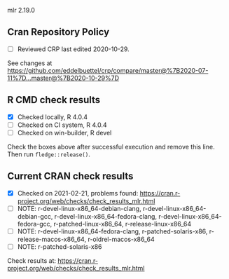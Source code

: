 mlr 2.19.0

## Cran Repository Policy

- [ ] Reviewed CRP last edited 2020-10-29.

See changes at https://github.com/eddelbuettel/crp/compare/master@%7B2020-07-11%7D...master@%7B2020-10-29%7D

## R CMD check results

- [x] Checked locally, R 4.0.4
- [ ] Checked on CI system, R 4.0.4
- [ ] Checked on win-builder, R devel

Check the boxes above after successful execution and remove this line. Then run `fledge::release()`.

## Current CRAN check results

- [x] Checked on 2021-02-21, problems found: https://cran.r-project.org/web/checks/check_results_mlr.html
- [ ] NOTE: r-devel-linux-x86_64-debian-clang, r-devel-linux-x86_64-debian-gcc, r-devel-linux-x86_64-fedora-clang, r-devel-linux-x86_64-fedora-gcc, r-patched-linux-x86_64, r-release-linux-x86_64
- [ ] NOTE: r-devel-linux-x86_64-fedora-clang, r-patched-solaris-x86, r-release-macos-x86_64, r-oldrel-macos-x86_64
- [ ] NOTE: r-patched-solaris-x86

Check results at: https://cran.r-project.org/web/checks/check_results_mlr.html
